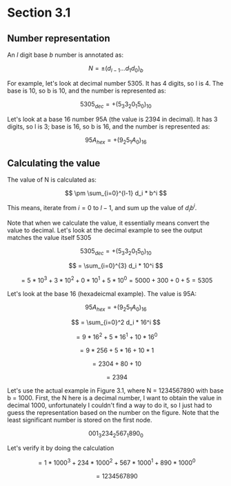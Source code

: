 # Section 3.1

## Number representation

An $l$ digit base $b$ number is annotated as:

$$N = \pm(d_{l-1} ...d_1d_0)_b$$

For example, let's look at decimal number 5305. It has 4 digits, so l is 4. The
base is 10, so b is 10, and the number is represented as:

$$ 5305_{dec} = +(5_{3}3_{2}0_{1}5_{0})_{10} $$

Let's look at a base 16 number 95A (the value is 2394 in decimal). It has
3 digits, so l is 3; base is 16, so b is 16, and the number is represented as:

$$ 95A_{hex} = +(9_{2}5_{1}A_{0})_{16} $$

## Calculating the value

The value of N is calculated as:

$$ \pm \sum_{i=0}^{l-1} d_i * b^i $$

This means, iterate from $i=0$ to $l-1$, and sum up the value of $d_i b^i$.

Note that when we calculate the value, it essentially means convert the value to decimal. 
Let's look at the decimal example to see the output matches the value itself 5305

$$ 5305_{dec} = +(5_{3}3_{2}0_{1}5_{0})_{10} $$

$$  = \sum_{i=0}^{3} d_i * 10^i  $$

$$ = 5 * 10^3 + 3 * 10^2 + 0 * 10^1 + 5 * 10^0 = 5000 + 300 + 0 + 5 = 5305 $$

Let's look at the base 16 (hexadeicmal example). The value is 95A:

$$ 95A_{hex} = +(9_{2}5_{1}A_{0})_{16} $$

$$ = \sum_{i=0}^2 d_i * 16^i $$

$$ = 9 * 16^2 + 5 * 16^1 + 10 * 16^0 $$

$$ = 9 * 256 + 5 * 16 + 10 * 1 $$

$$ = 2304 + 80 + 10 $$

$$ = 2394 $$

Let's use the actual example in Figure 3.1, where
N = 1234567890 with base b = 1000. First, the N here
is a decimal number, I want to obtain the value in
decimal 1000, unfortunately I couldn't find a way to 
do it, so I just had to guess the representation based on the number on the figure. Note that the least 
significant number is stored on the first node.

$$ 001_{3}234_{2}567_{1}890_{0} $$

Let's verify it by doing the calculation

$$ = 1 * 1000^3 + 234 * 1000^2 + 567 * 1000^1 + 890 * 1000^0 $$

$$ = 1234567890 $$

